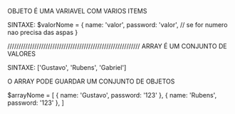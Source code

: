 OBJETO É UMA VARIAVEL COM VARIOS ITEMS

SINTAXE:
$valorNome = {
name: 'valor',
password: 'valor', // se for numero nao precisa das aspas
}

///////////////////////////////////////////////////////////
ARRAY É UM CONJUNTO DE VALORES

SINTAXE:
['Gustavo', 'Rubens', 'Gabriel']

O ARRAY PODE GUARDAR UM CONJUNTO DE OBJETOS

$arrayNome = [
{
name: 'Gustavo',
password: '123'
},
{
name: 'Rubens',
password: '123'
},
]
